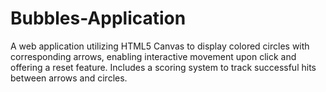 # Bubbles-Application
A web application utilizing HTML5 Canvas to display colored circles with corresponding arrows, enabling interactive movement upon click and offering a reset feature. Includes a scoring system to track successful hits between arrows and circles.
